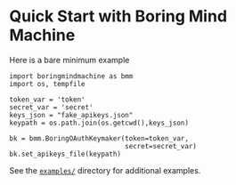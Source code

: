 # Quick Start with Boring Mind Machine

Here is a bare minimum example 

```
import boringmindmachine as bmm
import os, tempfile

token_var = 'token'
secret_var = 'secret'
keys_json = "fake_apikeys.json"
keypath = os.path.join(os.getcwd(),keys_json)

bk = bmm.BoringOAuthKeymaker(token=token_var,
                             secret=secret_var)
bk.set_apikeys_file(keypath)
```

See the [`examples/`](/examples/) directory for
additional examples.
